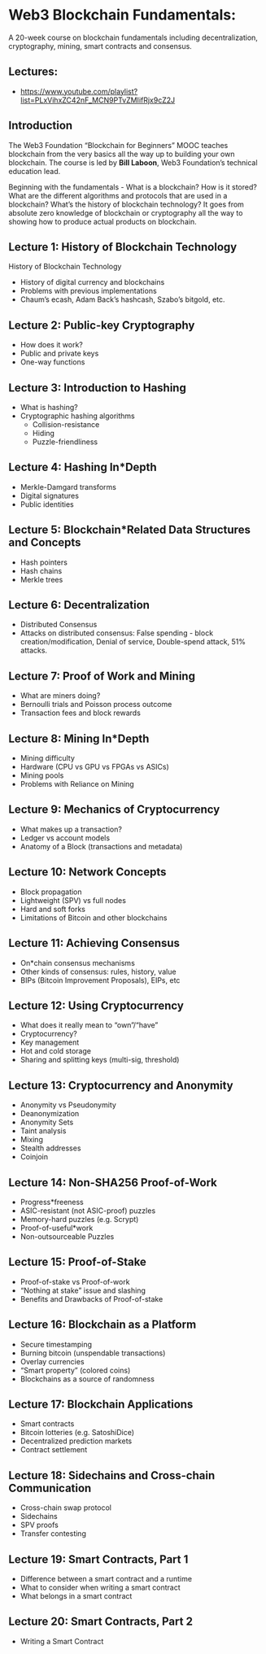 # Web3 Blockchain Fundamentals:

A 20-week course on blockchain fundamentals including decentralization, cryptography, mining, smart contracts and consensus.

## Lectures: 
* https://www.youtube.com/playlist?list=PLxVihxZC42nF_MCN9PTvZMIifRjx9cZ2J

## Introduction 
The Web3 Foundation “Blockchain for Beginners” MOOC teaches blockchain from the very basics all the way up to building your own blockchain. The course is led by **Bill Laboon**, Web3 Foundation’s technical education lead.

Beginning with the fundamentals - What is a blockchain? How is it stored? What are the different algorithms and protocols that are used in a blockchain? What’s the history of blockchain technology? It goes from absolute zero knowledge of blockchain or cryptography all the way to showing how to produce actual products on blockchain.

## Lecture 1: History of Blockchain Technology
History of Blockchain Technology
* History of digital currency and blockchains
* Problems with previous implementations
* Chaum’s ecash, Adam Back’s hashcash, Szabo’s bitgold, etc.

## Lecture 2: Public-key Cryptography
* How does it work?
* Public and private keys
* One-way functions

## Lecture 3: Introduction to Hashing
* What is hashing?
* Cryptographic hashing algorithms
     * Collision-resistance
     * Hiding
     * Puzzle-friendliness

## Lecture 4: Hashing In*Depth
* Merkle-Damgard transforms
* Digital signatures
* Public identities

## Lecture 5: Blockchain*Related Data Structures and Concepts
* Hash pointers
* Hash chains
* Merkle trees

## Lecture 6: Decentralization
* Distributed Consensus
* Attacks on distributed consensus:
       False spending - block creation/modification, Denial of service, Double-spend attack, 51% attacks.

## Lecture 7: Proof of Work and Mining
* What are miners doing?
* Bernoulli trials and Poisson process outcome
* Transaction fees and block rewards

## Lecture 8: Mining In*Depth
* Mining difficulty
* Hardware (CPU vs GPU vs FPGAs vs ASICs)
* Mining pools
* Problems with Reliance on Mining

## Lecture 9: Mechanics of Cryptocurrency
* What makes up a transaction?
* Ledger vs account models
* Anatomy of a Block (transactions and metadata)

## Lecture 10: Network Concepts
* Block propagation
* Lightweight (SPV) vs full nodes
* Hard and soft forks
* Limitations of Bitcoin and other blockchains

## Lecture 11: Achieving Consensus
* On*chain consensus mechanisms
* Other kinds of consensus: rules, history, value
* BIPs (Bitcoin Improvement Proposals), EIPs, etc

## Lecture 12: Using Cryptocurrency
* What does it really mean to “own”/“have”
* Cryptocurrency?
* Key management
* Hot and cold storage
* Sharing and splitting keys (multi-sig, threshold)

## Lecture 13: Cryptocurrency and Anonymity
* Anonymity vs Pseudonymity
* Deanonymization
* Anonymity Sets
* Taint analysis
* Mixing
* Stealth addresses
* Coinjoin

## Lecture 14: Non-SHA256 Proof-of-Work
* Progress*freeness
* ASIC-resistant (not ASIC-proof) puzzles
* Memory-hard puzzles (e.g. Scrypt)
* Proof-of-useful*work
* Non-outsourceable Puzzles

## Lecture 15: Proof-of-Stake
* Proof-of-stake vs Proof-of-work
* “Nothing at stake” issue and slashing
* Benefits and Drawbacks of Proof-of-stake

## Lecture 16: Blockchain as a Platform
* Secure timestamping
* Burning bitcoin (unspendable transactions)
* Overlay currencies
* “Smart property” (colored coins)
* Blockchains as a source of randomness

## Lecture 17: Blockchain Applications
* Smart contracts
* Bitcoin lotteries (e.g. SatoshiDice)
* Decentralized prediction markets
* Contract settlement

## Lecture 18: Sidechains and Cross-chain Communication
* Cross-chain swap protocol
* Sidechains
* SPV proofs
* Transfer contesting

## Lecture 19: Smart Contracts, Part 1
* Difference between a smart contract and a runtime
* What to consider when writing a smart contract
* What belongs in a smart contract

## Lecture 20: Smart Contracts, Part 2
* Writing a Smart Contract

